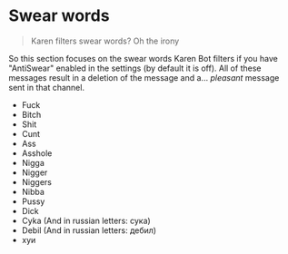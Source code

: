 # Swear words

> Karen filters swear words? Oh the irony

So this section focuses on the swear words Karen Bot filters if you have "AntiSwear" enabled in the settings (by default it is off). All of these messages result in a deletion of the message and a... *pleasant* message sent in that channel.

* Fuck
* Bitch
* Shit
* Cunt
* Ass
* Asshole
* Nigga
* Nigger
* Niggers
* Nibba
* Pussy
* Dick
* Cyka (And in russian letters: сука)
* Debil (And in russian letters: дебил)
* хуи